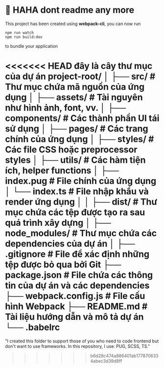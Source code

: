 # 🚀 HAHA dont readme any more

This project has been created using **webpack-cli**, you can now run

```
npm run watch
npm run build:dev
```

to bundle your application

<<<<<<< HEAD
đây là cây thư mục của dự án
project-root/
│
├── src/ # Thư mục chứa mã nguồn của ứng dụng
│ ├── assets/ # Tài nguyên như hình ảnh, font, vv.
│ ├── components/ # Các thành phần UI tái sử dụng
│ ├── pages/ # Các trang chính của ứng dụng
│ ├── styles/ # Các file CSS hoặc preprocessor styles
│ ├── utils/ # Các hàm tiện ích, helper functions
│ ├── index.pug # File chính của ứng dụng
│ └── index.ts # File nhập khẩu và render ứng dụng
│
│
├── dist/ # Thư mục chứa các tệp được tạo ra sau quá trình xây dựng
│
├── node_modules/ # Thư mục chứa các dependencies của dự án
│
├── .gitignore # File để xác định những tệp được bỏ qua bởi Git
├── package.json # File chứa các thông tin của dự án và các dependencies
├── webpack.config.js # File cấu hình Webpack
├── README.md # Tài liệu hướng dẫn và mô tả dự án
└── .babelrc
=======
"I created this folder to support those of you who need to code frontend but don't want to use frameworks. In this repository, I use: PUG, SCSS, TS."
>>>>>>> b6d28c474a886401ab1778706334abec3d39d8ff
